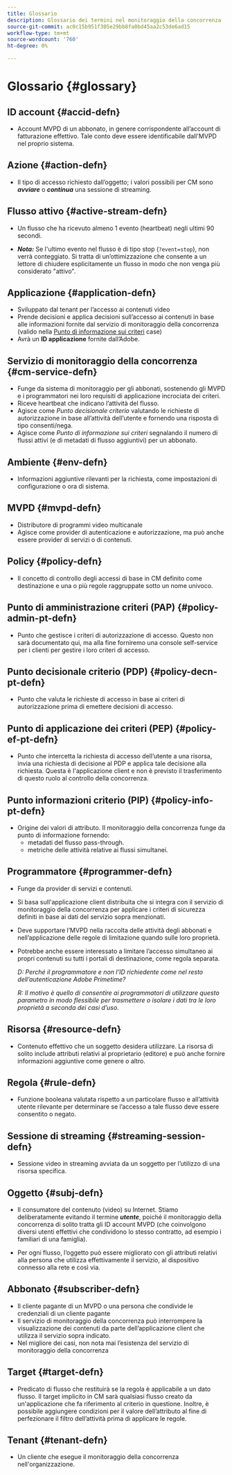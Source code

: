 ```yaml
---
title: Glossario
description: Glossario dei termini nel monitoraggio della concorrenza
source-git-commit: ac0c15b951f305e29bb8fa0bd45aa2c53de6ad15
workflow-type: tm+mt
source-wordcount: '760'
ht-degree: 0%

---
```



# Glossario {#glossary}

## ID account {#accid-defn}

* Account MVPD di un abbonato, in genere corrispondente all’account di fatturazione effettivo. Tale conto deve essere identificabile dall&#39;MVPD nel proprio sistema.

## Azione {#action-defn}

* Il tipo di accesso richiesto dall’oggetto; i valori possibili per CM sono ***avviare*** o ***continua*** una sessione di streaming.

## Flusso attivo {#active-stream-defn}

* Un flusso che ha ricevuto almeno 1 evento (heartbeat) negli ultimi 90 secondi.

* ***Nota:*** Se l&#39;ultimo evento nel flusso è di tipo stop (`?event=stop`), non verrà conteggiato. Si tratta di un’ottimizzazione che consente a un lettore di chiudere esplicitamente un flusso in modo che non venga più considerato &quot;attivo&quot;.

## Applicazione {#application-defn}

* Sviluppato dal tenant per l’accesso ai contenuti video
* Prende decisioni e applica decisioni sull’accesso ai contenuti in base alle informazioni fornite dal servizio di monitoraggio della concorrenza (valido nella [Punto di informazione sui criteri](/help/concurrency-monitoring/policy-info-pt-versionone.md) case)
* Avrà un **ID applicazione** fornite dall’Adobe.

## Servizio di monitoraggio della concorrenza {#cm-service-defn}

* Funge da sistema di monitoraggio per gli abbonati, sostenendo gli MVPD e i programmatori nei loro requisiti di applicazione incrociata dei criteri.
* Riceve heartbeat che indicano l’attività del flusso.
* Agisce come _Punto decisionale criterio_ valutando le richieste di autorizzazione in base all’attività dell’utente e fornendo una risposta di tipo consenti/nega.
* Agisce come _Punto di informazione sui criteri_ segnalando il numero di flussi attivi (e di metadati di flusso aggiuntivi) per un abbonato.

## Ambiente {#env-defn}

* Informazioni aggiuntive rilevanti per la richiesta, come impostazioni di configurazione o ora di sistema.

## MVPD {#mvpd-defn}

* Distributore di programmi video multicanale
* Agisce come provider di autenticazione e autorizzazione, ma può anche essere provider di servizi o di contenuti.

## Policy {#policy-defn}

* Il concetto di controllo degli accessi di base in CM definito come destinazione e una o più regole raggruppate sotto un nome univoco.

## Punto di amministrazione criteri (PAP) {#policy-admin-pt-defn}

* Punto che gestisce i criteri di autorizzazione di accesso. Questo non sarà documentato qui, ma alla fine forniremo una console self-service per i clienti per gestire i loro criteri di accesso.

## Punto decisionale criterio (PDP) {#policy-decn-pt-defn}

* Punto che valuta le richieste di accesso in base ai criteri di autorizzazione prima di emettere decisioni di accesso.

## Punto di applicazione dei criteri (PEP) {#policy-ef-pt-defn}

* Punto che intercetta la richiesta di accesso dell’utente a una risorsa, invia una richiesta di decisione al PDP e applica tale decisione alla richiesta. Questa è l&#39;applicazione client e non è previsto il trasferimento di questo ruolo al controllo della concorrenza.

## Punto informazioni criterio (PIP) {#policy-info-pt-defn}

* Origine dei valori di attributo. Il monitoraggio della concorrenza funge da punto di informazione fornendo:
   * metadati del flusso pass-through.
   * metriche delle attività relative ai flussi simultanei.

## Programmatore {#programmer-defn}

* Funge da provider di servizi e contenuti.
* Si basa sull&#39;applicazione client distribuita che si integra con il servizio di monitoraggio della concorrenza per applicare i criteri di sicurezza definiti in base ai dati del servizio sopra menzionati.
* Deve supportare l’MVPD nella raccolta delle attività degli abbonati e nell’applicazione delle regole di limitazione quando sulle loro proprietà.
* Potrebbe anche essere interessato a limitare l’accesso simultaneo ai propri contenuti su tutti i portali di destinazione, come regola separata.

  *D: Perché il programmatore e non l’ID richiedente come nel resto dell’autenticazione Adobe Primetime?*

  *R: Il motivo è quello di consentire ai programmatori di utilizzare questo parametro in modo flessibile per trasmettere o isolare i dati tra le loro proprietà a seconda dei casi d’uso.*

## Risorsa {#resource-defn}

* Contenuto effettivo che un soggetto desidera utilizzare. La risorsa di solito include attributi relativi al proprietario (editore) e può anche fornire informazioni aggiuntive come genere o altro.

## Regola {#rule-defn}

* Funzione booleana valutata rispetto a un particolare flusso e all’attività utente rilevante per determinare se l’accesso a tale flusso deve essere consentito o negato.

## Sessione di streaming {#streaming-session-defn}

* Sessione video in streaming avviata da un soggetto per l’utilizzo di una risorsa specifica.

## Oggetto {#subj-defn}

* Il consumatore del contenuto (video) su Internet. Stiamo deliberatamente evitando il termine _**utente**_, poiché il monitoraggio della concorrenza di solito tratta gli ID account MVPD (che coinvolgono diversi utenti effettivi che condividono lo stesso contratto, ad esempio i familiari di una famiglia).

* Per ogni flusso, l’oggetto può essere migliorato con gli attributi relativi alla persona che utilizza effettivamente il servizio, al dispositivo connesso alla rete e così via.

## Abbonato {#subscriber-defn}

* Il cliente pagante di un MVPD o una persona che condivide le credenziali di un cliente pagante
* Il servizio di monitoraggio della concorrenza può interrompere la visualizzazione dei contenuti da parte dell’applicazione client che utilizza il servizio sopra indicato.
* Nel migliore dei casi, non nota mai l’esistenza del servizio di monitoraggio della concorrenza

## Target {#target-defn}

* Predicato di flusso che restituirà se la regola è applicabile a un dato flusso. Il target implicito in CM sarà qualsiasi flusso creato da un&#39;applicazione che fa riferimento al criterio in questione. Inoltre, è possibile aggiungere condizioni per il valore dell’attributo al fine di perfezionare il filtro dell’attività prima di applicare le regole.

## Tenant {#tenant-defn}

* Un cliente che esegue il monitoraggio della concorrenza nell&#39;organizzazione.
